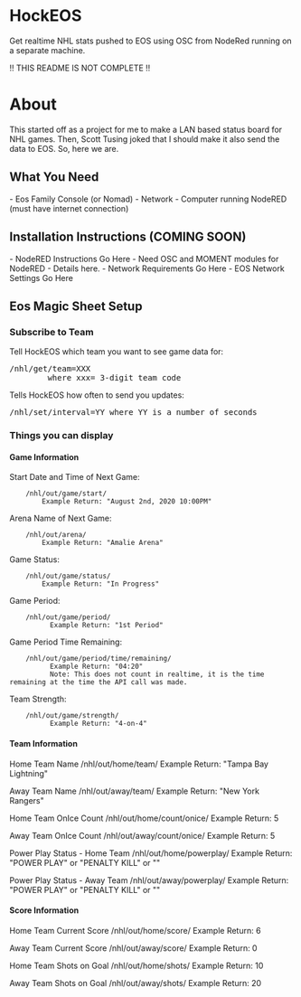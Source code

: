 # HockEOS
Get realtime NHL stats pushed to EOS using OSC from NodeRed running on a separate machine.

!! THIS README IS NOT COMPLETE !!

<h1>About</h1>
This started off as a project for me to make a LAN based status board for NHL games. Then, Scott Tusing joked that I should make it also send the data to EOS. So, here we are.

<h2>What You Need</h2>
- Eos Family Console (or Nomad)
- Network
- Computer running NodeRED (must have internet connection)

<h2>Installation Instructions (COMING SOON)</h2>
- NodeRED Instructions Go Here
- Need OSC and MOMENT modules for NodeRED - Details here.
- Network Requirements Go Here
- EOS Network Settings Go Here

<h2>Eos Magic Sheet Setup</h2>

<h3>Subscribe to Team</h3>
  Tell HockEOS which team you want to see game data for:
    <pre>/nhl/get/team=XXX
        where xxx= 3-digit team code</pre>


  Tells HockEOS how often to send you updates:
    <pre>/nhl/set/interval=YY
        where YY is a number of seconds</pre>



<h3>Things you can display</h3>

<h4>Game Information</h4>
Start Date and Time of Next Game:

        /nhl/out/game/start/
            Example Return: "August 2nd, 2020 10:00PM"

Arena Name of Next Game:

        /nhl/out/arena/
            Example Return: "Amalie Arena"

Game Status:

        /nhl/out/game/status/
            Example Return: "In Progress"


Game Period:

        /nhl/out/game/period/
              Example Return: "1st Period"

Game Period Time Remaining:

        /nhl/out/game/period/time/remaining/
              Example Return: "04:20"
              Note: This does not count in realtime, it is the time remaining at the time the API call was made.

Team Strength:

        /nhl/out/game/strength/
              Example Return: "4-on-4"

<h4>Team Information</h4>


Home Team Name
        /nhl/out/home/team/
              Example Return: "Tampa Bay Lightning"

Away Team Name
        /nhl/out/away/team/
              Example Return: "New York Rangers"

Home Team OnIce Count
        /nhl/out/home/count/onice/
              Example Return: 5

Away Team OnIce Count
        /nhl/out/away/count/onice/
              Example Return: 5

Power Play Status - Home Team
        /nhl/out/home/powerplay/
              Example Return: "POWER PLAY" or "PENALTY KILL" or ""

Power Play Status - Away Team
        /nhl/out/away/powerplay/
              Example Return: "POWER PLAY" or "PENALTY KILL" or ""              

<h4>Score Information</h4>

Home Team Current Score
        /nhl/out/home/score/
              Example Return: 6

Away Team Current Score
        /nhl/out/away/score/
              Example Return: 0

Home Team Shots on Goal
        /nhl/out/home/shots/
              Example Return: 10

Away Team Shots on Goal
        /nhl/out/away/shots/
              Example Return: 20
